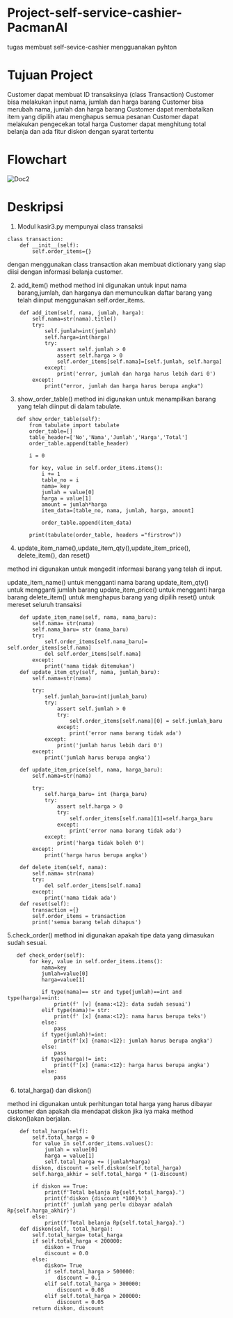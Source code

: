 # Project-self-service-cashier-PacmanAI
tugas membuat self-sevice-cashier mengguanakan pyhton
# Tujuan Project
Customer dapat membuat ID transaksinya (class Transaction)
Customer bisa melakukan input nama, jumlah dan harga barang
Customer bisa merubah nama, jumlah dan harga barang
Customer dapat membatalkan  item yang dipilih atau menghapus semua pesanan 
Customer dapat melakukan pengecekan total harga
Customer dapat menghitung total belanja dan ada fitur diskon dengan syarat tertentu
# Flowchart
![Doc2](https://user-images.githubusercontent.com/56928272/216104942-19efd018-81fd-44c6-b65c-f35838174cc8.png)
# Deskripsi
1. Modul kasir3.py mempunyai class transaksi 
```
class transaction:
    def __init__(self):
        self.order_items={}
```
dengan menggunakan class transaction akan membuat dictionary yang siap diisi dengan informasi belanja customer.


2. add_item() method
method ini digunakan untuk input nama barang,jumlah, dan harganya dan memunculkan daftar barang yang telah diinput menggunakan self.order_items.
```
    def add_item(self, nama, jumlah, harga):
        self.nama=str(nama).title()
        try:
            self.jumlah=int(jumlah)
            self.harga=int(harga)
            try:
                assert self.jumlah > 0
                assert self.harga > 0
                self.order_items[self.nama]=[self.jumlah, self.harga]
            except:
                print('error, jumlah dan harga harus lebih dari 0')
        except:
            print("error, jumlah dan harga harus berupa angka")
 ```
 3. show_order_table()
 method ini digunakan untuk menampilkan barang yang telah diinput di dalam tabulate.
 ```
    def show_order_table(self):
        from tabulate import tabulate
        order_table=[]
        table_header=['No','Nama','Jumlah','Harga','Total']
        order_table.append(table_header)
        
        i = 0
        
        for key, value in self.order_items.items():
            i += 1
            table_no = i
            nama= key
            jumlah = value[0]
            harga = value[1]
            amount = jumlah*harga
            item_data=[table_no, nama, jumlah, harga, amount]
            
            order_table.append(item_data)
            
        print(tabulate(order_table, headers ="firstrow"))
```
4. update_item_name(),update_item_qty(),update_item_price(), delete_item(), dan reset()

method ini digunakan  untuk mengedit informasi barang yang telah di input.

update_item_name() untuk mengganti nama barang
update_item_qty() untuk mengganti jumlah barang
update_item_price() untuk mengganti harga barang
delete_item() untuk menghapus barang yang dipilih
reset() untuk mereset seluruh transaksi
```
    def update_item_name(self, nama, nama_baru):
        self.nama= str(nama)
        self.nama_baru= str (nama_baru)
        try:
            self.order_items[self.nama_baru]= self.order_items[self.nama]
            del self.order_items[self.nama]
        except:
            print('nama tidak ditemukan')
    def update_item_qty(self, nama, jumlah_baru):
        self.nama=str(nama)
        
        try:
            self.jumlah_baru=int(jumlah_baru)
            try:
                assert self.jumlah > 0
                try:
                    self.order_items[self.nama][0] = self.jumlah_baru
                except:
                    print('error nama barang tidak ada')
            except:
                print('jumlah harus lebih dari 0')
        except:
            print('jumlah harus berupa angka')
    
    def update_item_price(self, nama, harga_baru):
        self.nama=str(nama)
        
        try:
            self.harga_baru= int (harga_baru)
            try:
                assert self.harga > 0
                try:
                    self.order_items[self.nama][1]=self.harga_baru
                except:
                    print('error nama barang tidak ada')
            except:
                print('harga tidak boleh 0')
        except:
            print('harga harus berupa angka')
    
    def delete_item(self, nama):
        self.nama= str(nama)
        try:
            del self.order_items[self.nama]
        except:
            print('nama tidak ada')
    def reset(self):
        transaction ={}
        self.order_items = transaction
        print('semua barang telah dihapus')
 ```   
 5.check_order()
 method ini digunakan apakah tipe data yang dimasukan sudah sesuai.
 
 ```
    def check_order(self):
        for key, value in self.order_items.items():
            nama=key
            jumlah=value[0]
            harga=value[1]
            
            if type(nama)== str and type(jumlah)==int and type(harga)==int:
                print(f' [v] {nama:<12}: data sudah sesuai')
            elif type(nama)!= str:
                print(f' [x] {nama:<12}: nama harus berupa teks')
            else:
                pass
            if type(jumlah)!=int:
                print(f'[x] {nama:<12}: jumlah harus berupa angka')
            else:
                pass
            if type(harga)!= int:
                print(f'[x] {nama:<12}: harga harus berupa angka')
            else:
                pass
```     

6. total_harga() dan diskon()

method ini digunakan untuk perhitungan total harga yang harus dibayar customer dan apakah dia mendapat diskon jika iya maka method diskon()akan berjalan.

```
    def total_harga(self):
        self.total_harga = 0
        for value in self.order_items.values():
            jumlah = value[0]
            harga = value[1]
            self.total_harga += (jumlah*harga)
        diskon, discount = self.diskon(self.total_harga)
        self.harga_akhir = self.total_harga * (1-discount)
        
        if diskon == True:
            print(f'Total belanja Rp{self.total_harga}.')
            print(f'diskon {discount *100}%')
            print(f' jumlah yang perlu dibayar adalah Rp{self.harga_akhir}')
        else:
            print(f'Total belanja Rp{self.total_harga}.')
    def diskon(self, total_harga):
        self.total_harga= total_harga
        if self.total_harga < 200000:
            diskon = True
            discount = 0.0
        else:
            diskon= True
            if self.total_harga > 500000:
                discount = 0.1
            elif self.total_harga > 300000:
                discount = 0.08
            elif self.total_harga > 200000:
                discount = 0.05
        return diskon, discount
```        
